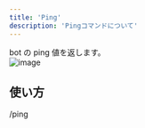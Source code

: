 ```yaml
---
title: 'Ping'
description: 'Pingコマンドについて'
---
```


bot の ping 値を返します。<br/>
![image](https://github.com/user-attachments/assets/57da0c9f-5586-4ad2-a995-ddd28525132c)
## 使い方

/ping

